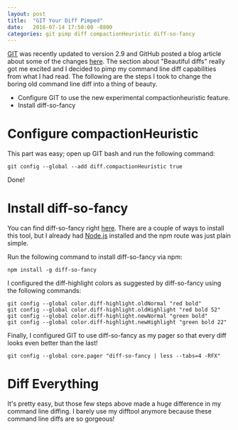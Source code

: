 ```yaml
---
layout: post
title:  "GIT Your Diff Pimped"
date:   2016-07-14 17:50:00 -0800
categories: git pimp diff compactionHeuristic diff-so-fancy
---
```


[GIT](https://git-scm.com/downloads) was recently updated to version 2.9 and GitHub posted a blog article about some of the changes [here](https://github.com/blog/2188-git-2-9-has-been-released).  The section about "Beautiful diffs" really got me excited and I decided to pimp my command line diff capabilities from what I had read.  The following are the steps I took to change the boring old command line diff into a thing of beauty.

* Configure GIT to use the new experimental compactionheuristic feature.
* Install diff-so-fancy

# Configure compactionHeuristic

This part was easy; open up GIT bash and run the following command:

	git config --global --add diff.compactionHeuristic true

Done!

# Install diff-so-fancy

You can find diff-so-fancy right [here](https://github.com/so-fancy/diff-so-fancy).  There are a couple of  ways to install this tool, but I already had [Node.js](https://nodejs.org/) installed and the npm route was just plain simple.

Run the following command to install diff-so-fancy via npm:

	npm install -g diff-so-fancy

I configured the diff-highlight colors as suggested by diff-so-fancy using the following commands:

	git config --global color.diff-highlight.oldNormal "red bold"
	git config --global color.diff-highlight.oldHighlight "red bold 52"
	git config --global color.diff-highlight.newNormal "green bold"
	git config --global color.diff-highlight.newHighlight "green bold 22"

Finally, I configured GIT to use diff-so-fancy as my pager so that every diff looks even better than the last!

	git config --global core.pager "diff-so-fancy | less --tabs=4 -RFX"

# Diff Everything

It's pretty easy, but those few steps above made a huge difference in my command line diffing.  I barely use my difftool anymore because these command line diffs are so gorgeous!